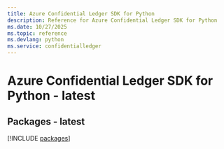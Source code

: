 ```yaml
---
title: Azure Confidential Ledger SDK for Python
description: Reference for Azure Confidential Ledger SDK for Python
ms.date: 10/27/2025
ms.topic: reference
ms.devlang: python
ms.service: confidentialledger
---
```

# Azure Confidential Ledger SDK for Python - latest
## Packages - latest
[!INCLUDE [packages](confidential-ledger-index.md)]